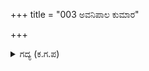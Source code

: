 +++
title = "003 ಅವನಿಪಾಲ ಕುಮಾರ"

+++

<details><summary>ಗದ್ಯ (ಕ.ಗ.ಪ) </summary>

3. "ಧರ್ಮರಾಯನೆ, ಕುಮಾರ ಕಂಠೀರವನಾದ ಅಭಿಮನ್ಯು ಯುದ್ಧ ರಂಗದಲ್ಲಿ ಎಲ್ಲೆಡೆ ಹರಿದಾಡಿ ಅತ್ಯಂತ ಉತ್ಸಾಹದಿಂದ ಶತ್ರುಗಳನ್ನು ಸಂಹರಿಸಿ, ದುರ್ಯೋಧನನ ಮಕ್ಕಳೆಲ್ಲರನ್ನೂ ಯಮರಾಯನ ಪಟ್ಟಣಕ್ಕೆ ಕಳುಹಿಸಿ ತಾನು ಇಂದ್ರನ ಸಿಂಹಾಸನವನ್ನೇರಲು ಅವಸರಪಟ್ಟು ದೇವಲೋಕಕ್ಕೆ ನಡೆದನು" ಎಂದು ದೂತರು ಹೇಳಲು  ಧರ್ಮರಾಯನು ಶಿವಶಿವಾ ಎನ್ನುತ್ತ ಬಸವಳಿದ.
</details>
